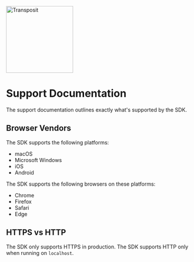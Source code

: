 <img src="https://www.transposit.com/img/transposit-logo-black.png" width="182px" alt="Transposit"/>

# Support Documentation

The support documentation outlines exactly what's supported by the SDK.

## Browser Vendors

The SDK supports the following platforms:
* macOS
* Microsoft Windows
* iOS
* Android

The SDK supports the following browsers on these platforms:
* Chrome
* Firefox
* Safari
* Edge

## HTTPS vs HTTP

The SDK only supports HTTPS in production. The SDK supports HTTP only when running on `localhost`.